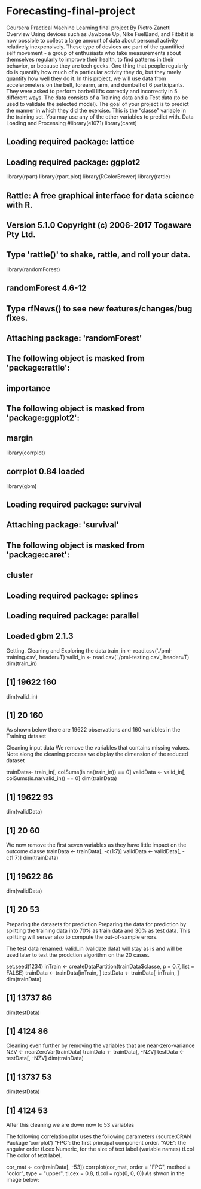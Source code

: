 # Forecasting-final-project
Coursera Practical Machine Learning final project
By Pietro Zanetti 
Overview
Using devices such as Jawbone Up, Nike FuelBand, and Fitbit it is now possible to collect a large amount of data about personal activity relatively inexpensively. These type of devices are part of the quantified self movement - a group of enthusiasts who take measurements about themselves regularly to improve their health, to find patterns in their behavior, or because they are tech geeks. One thing that people regularly do is quantify how much of a particular activity they do, but they rarely quantify how well they do it.
In this project, we will use data from accelerometers on the belt, forearm, arm, and dumbell of 6 participants. They were asked to perform barbell lifts correctly and incorrectly in 5 different ways.
The data consists of a Training data and a Test data (to be used to validate the selected model).
The goal of your project is to predict the manner in which they did the exercise. This is the “classe” variable in the training set. You may use any of the other variables to predict with.
Data Loading and Processing
#library(e1071)
library(caret)
## Loading required package: lattice
## Loading required package: ggplot2
library(rpart)
library(rpart.plot)
library(RColorBrewer)
library(rattle)
## Rattle: A free graphical interface for data science with R.
## Version 5.1.0 Copyright (c) 2006-2017 Togaware Pty Ltd.
## Type 'rattle()' to shake, rattle, and roll your data.
library(randomForest)
## randomForest 4.6-12
## Type rfNews() to see new features/changes/bug fixes.
## 
## Attaching package: 'randomForest'
## The following object is masked from 'package:rattle':
## 
##     importance
## The following object is masked from 'package:ggplot2':
## 
##     margin
library(corrplot)
## corrplot 0.84 loaded
library(gbm)
## Loading required package: survival
## 
## Attaching package: 'survival'
## The following object is masked from 'package:caret':
## 
##     cluster
## Loading required package: splines
## Loading required package: parallel
## Loaded gbm 2.1.3
Getting, Cleaning and Exploring the data
train_in <- read.csv('./pml-training.csv', header=T)
valid_in <- read.csv('./pml-testing.csv', header=T)
dim(train_in)
## [1] 19622   160
dim(valid_in)
## [1]  20 160
As shown below there are 19622 observations and 160 variables in the Training dataset

Cleaning input data
We remove the variables that contains missing values. Note along the cleaning process we display the dimension of the reduced dataset

trainData<- train_in[, colSums(is.na(train_in)) == 0]
validData <- valid_in[, colSums(is.na(valid_in)) == 0]
dim(trainData)
## [1] 19622    93
dim(validData)
## [1] 20 60
We now remove the first seven variables as they have little impact on the outcome classe
trainData <- trainData[, -c(1:7)]
validData <- validData[, -c(1:7)]
dim(trainData)
## [1] 19622    86
dim(validData)
## [1] 20 53
Preparing the datasets for prediction
Preparing the data for prediction by splitting the training data into 70% as train data and 30% as test data. This splitting will server also to compute the out-of-sample errors.

The test data renamed: valid_in (validate data) will stay as is and will be used later to test the prodction algorithm on the 20 cases.

set.seed(1234) 
inTrain <- createDataPartition(trainData$classe, p = 0.7, list = FALSE)
trainData <- trainData[inTrain, ]
testData <- trainData[-inTrain, ]
dim(trainData)
## [1] 13737    86
dim(testData)
## [1] 4124   86
Cleaning even further by removing the variables that are near-zero-variance
NZV <- nearZeroVar(trainData)
trainData <- trainData[, -NZV]
testData  <- testData[, -NZV]
dim(trainData)
## [1] 13737    53
dim(testData)
## [1] 4124   53
After this cleaning we are down now to 53 variables

The following correlation plot uses the following parameters (source:CRAN Package ‘corrplot’) “FPC”: the first principal component order. “AOE”: the angular order tl.cex Numeric, for the size of text label (variable names) tl.col The color of text label.

cor_mat <- cor(trainData[, -53])
corrplot(cor_mat, order = "FPC", method = "color", type = "upper", 
         tl.cex = 0.8, tl.col = rgb(0, 0, 0))
         As shwon in the image below: 
         

